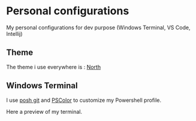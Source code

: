 # Personal configurations

My personal configurations for dev purpose (Windows Terminal, VS Code, Intellij)

## Theme

The theme i use everywhere is : [North](https://www.nordtheme.com/ports/visual-studio-code)

## Windows Terminal

I use [posh git](https://github.com/dahlbyk/posh-git) and [PSColor](https://github.com/Davlind/PSColor) to customize my Powershell profile.  

Here a preview of my terminal.

